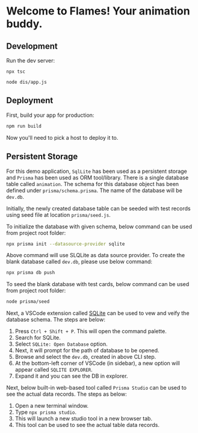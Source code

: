 # Welcome to Flames! Your animation buddy.

## Development

Run the dev server:

```shellscript
npx tsc

node dis/app.js
```

## Deployment

First, build your app for production:

```sh
npm run build
```

Now you'll need to pick a host to deploy it to.

## Persistent Storage

For this demo application, `SqlLite` has been used as a persistent storage and `Prisma` has been used as ORM tool/library. There is a single database table called `animation`. The schema for this database object has been defined under `prisma/schema.prisma`.
The name of the database will be `dev.db`.

Initially, the newly created database table can be seeded with test records using seed file at location `prisma/seed.js`.

To initialize the database with given schema, below command can be used from project root folder:

```sh
npx prisma init --datasource-provider sqlite
```

Above command will use SLQLite as data source provider.
To create the blank database called `dev.db`, please use below command:

```sh
npx prisma db push
```

To seed the blank database with test cards, below command can be used from project root folder:

```sh
node prisma/seed
```

Next, a VSCode extension called [SQLite](https://marketplace.visualstudio.com/items?itemName=alexcvzz.vscode-sqlite) can be used to vew and veify the database schema. The steps are below:

1. Press `Ctrl + Shift + P`. This will open the command palette.
2. Search for SQLite.
3. Select `SQLite: Open Database` option.
4. Next, it will prompt for the path of database to be opened.
5. Browse and select the `dev.db`, created in above CLI step.
6. At the bottom-left corner of VSCode (in sidebar), a new option will appear called `SQLITE EXPLORER`.
7. Expand it and you can see the DB in explorer.

Next, below built-in web-based tool called `Prisma Studio` can be used to see the actual data records. The steps as below:

1. Open a new terminal window.
2. Type `npx prisma studio`.
3. This will launch a new studio tool in a new browser tab.
4. This tool can be used to see the actual table data records.

